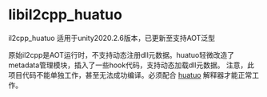 # libil2cpp_huatuo
il2cpp_huatuo 适用于unity2020.2.6版本，已更新至支持AOT泛型

原始il2cpp是AOT运行时，不支持动态注册dll元数据。huatuo轻微改造了metadata管理模块，插入了一些hook代码，支持动态加载dll元数据。
注意，此项目代码不能单独工作，甚至无法成功编译。必须配合 [huatuo](https://github.com/focus-creative-games/huatuo) 解释器才能正常工作。
